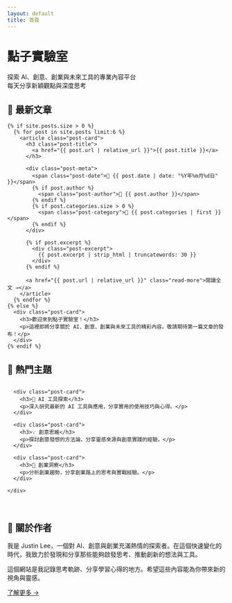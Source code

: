 ```yaml
---
layout: default
title: 首頁
---
```


<div class="hero-section">
  <h1>點子實驗室</h1>
  <p class="hero-description">探索 AI、創意、創業與未來工具的專業內容平台<br>每天分享新穎觀點與深度思考</p>
</div>

<div class="wrapper">
  <!-- 最新文章區域 -->
  <section class="latest-posts">
    <h2>🚀 最新文章</h2>
    
    {% if site.posts.size > 0 %}
      {% for post in site.posts limit:6 %}
        <article class="post-card">
          <h3 class="post-title">
            <a href="{{ post.url | relative_url }}">{{ post.title }}</a>
          </h3>
          
          <div class="post-meta">
            <span class="post-date">📅 {{ post.date | date: "%Y年%m月%d日" }}</span>
            {% if post.author %}
              <span class="post-author">👤 {{ post.author }}</span>
            {% endif %}
            {% if post.categories.size > 0 %}
              <span class="post-category">📂 {{ post.categories | first }}</span>
            {% endif %}
          </div>
          
          {% if post.excerpt %}
            <div class="post-excerpt">
              {{ post.excerpt | strip_html | truncatewords: 30 }}
            </div>
          {% endif %}
          
          <a href="{{ post.url | relative_url }}" class="read-more">閱讀全文 →</a>
        </article>
      {% endfor %}
    {% else %}
      <div class="post-card">
        <h3>歡迎來到點子實驗室！</h3>
        <p>這裡即將分享關於 AI、創意、創業與未來工具的精彩內容。敬請期待第一篇文章的發布！</p>
      </div>
    {% endif %}
  </section>

  <!-- 特色內容區域 -->
  <section class="featured-content">
    <h2>🎯 熱門主題</h2>
    <div style="display: grid; grid-template-columns: repeat(auto-fit, minmax(300px, 1fr)); gap: 2rem; margin-bottom: 3rem;">
      
      <div class="post-card">
        <h3>🤖 AI 工具探索</h3>
        <p>深入研究最新的 AI 工具與應用，分享實用的使用技巧與心得。</p>
      </div>
      
      <div class="post-card">
        <h3>💡 創意思維</h3>
        <p>探討創意發想的方法論，分享靈感來源與創意實踐的經驗。</p>
      </div>
      
      <div class="post-card">
        <h3>🚀 創業洞察</h3>
        <p>分析創業趨勢，分享創業路上的思考與實戰經驗。</p>
      </div>
      
    </div>
  </section>

  <!-- 關於作者 -->
  <section class="about-author">
    <div class="post-card">
      <h2>👋 關於作者</h2>
      <p>我是 Justin Lee，一個對 AI、創意與創業充滿熱情的探索者。在這個快速變化的時代，我致力於發現和分享那些能夠啟發思考、推動創新的想法與工具。</p>
      <p>這個網站是我記錄思考軌跡、分享學習心得的地方。希望這些內容能為你帶來新的視角與靈感。</p>
      <a href="{{ '/about/' | relative_url }}" class="read-more">了解更多 →</a>
    </div>
  </section>

</div>
